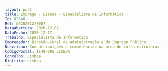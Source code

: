 ```yaml
--- 
layout: post
title: Emprego - Lisboa - Especialista de Informática
Id: 82648
Ref: OE202012/0007
DataAbertura: 2020-12-02
DataFecho: 2020-12-17
Trabalho: Especialista de Informática
Empregador: Direção-Geral da Administração e do Emprego Público
Descricao: Com atribuições e competências na área de infra estruturas tecnológicas e, em concreto, para o exercício de funções de apoio na administração, gestão da infra estrutura tecnológica e apoio ao utilizador, designadamente, com autonomia técnica e experiência,  nas seguintes áreas a) Conhecimentos da infraestrutura Microsoft Windows (Sistema operativo, correio eletrónico, active directory, wsus,...) b) Conhecimentos de networking c) Conhecimentos de virtualização d) Conhecimentos de firewall e) Monitorizar a disponibilidade dos componentes da infraestrutura tecnológica f) Apoiar a equipa de 1ª linha de suporte na investigação, diagnóstico e resolução de incidentes g) Participar no planeamento e controlo de projetos informáticos h) Capacidade de comunicação, relacionamento interpessoal e trabalho em equipa i) Capacidade de iniciativa, dinamismo e proatividade.
CodigoPostal: 1149-095 LISBOA
Concelho: Lisboa
Distrito: Lisboa
--- 
```

